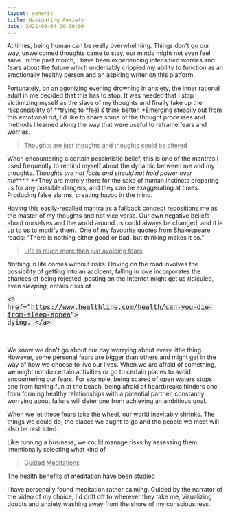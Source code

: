 ```yaml
---
layout: generic
title: Navigating Anxiety
date: 2021-09-04 00:00:00
---
```

At times, being human can be really overwhelming. Things don't go our way, unwelcomed thoughts came to stay, our minds might not even feel sane. In the past month, I have been experiencing intensified worries and fears about the future which undeniably crippled my ability to function as an emotionally healthy person and an aspiring writer on this platform.&nbsp;

Fortunately, on an agonizing evening drowning in anxiety, the inner rational adult in me decided that this has to stop. It was needed that I stop victimizing myself as the slave of my thoughts and finally take up the responsibility of&nbsp;*​​​​​​*trying to&nbsp;*feel & think better.&nbsp;*Emerging steadily out from this emotional rut, I'd like to share some of the thought processes and methods I learned along the way that were useful to reframe fears and worries.&nbsp;

> <u>Thoughts are just thoughts and thoughts could be altered</u>

When encountering a certain pessimistic belief, this is one of the mantras I used frequently to remind myself about the dynamic between me and my thoughts.&nbsp;*Thoughts are not facts and should not hold power over me****.*&nbsp;**They are merely there for the sake of human instincts preparing us for any possible dangers, and they can be exaggerating at times. Producing false alarms, creating havoc in the mind.&nbsp;

Having this easily-recalled mantra as a fallback concept repositions me as the master of my thoughts and not vice versa. Our own negative beliefs about ourselves and the world around us could always be changed, and it is up to us to modify them.&nbsp; One of my favourite quotes from Shakespeare reads: "There is nothing either good or bad, but thinking makes it so."

> <u>Life is much more than just avoiding fears</u>

Nothing in life comes without risks. Driving on the road involves the possibility of getting into an accident, falling in love incorporates the chances of being rejected, posting on the Internet might get us ridiculed, even&nbsp;*sleeping*, entails risks of&nbsp;

<font face="Inconsolata, monospace, sans-serif"><span style="font-size: 15.3px; white-space: pre-wrap; background-color: rgb(238, 238, 238);">&lt;a href="https://www.healthline.com/health/can-you-die-from-sleep-apnea"&gt; dying. &lt;/a&gt; </span></font>

<font face="Inconsolata, monospace, sans-serif"><span style="font-size: 15.3px; white-space: pre-wrap; background-color: rgb(238, 238, 238);">​​​​​​</span></font>

We know we don't go about our day worrying about every little thing. However, some personal fears are bigger than others and might get in the way of how we choose to live our lives. When we are afraid of something, we might not do certain activities or go to certain places to avoid encountering our fears. For example, being scared of open waters stops one from having fun at the beach, being afraid of heartbreaks hinders one from forming healthy relationships with a potential partner, constantly worrying about failure will deter one from achieving an ambitious goal.

When we let these fears take the wheel, our world inevitably shrinks. The things we could do, the places we ought to go and the people we meet will also be restricted.&nbsp;

Like running a business, we could manage risks by assessing them. Intentionally selecting what kind of&nbsp;

> <u>Guided Meditations</u>

The health benefits of meditation have been studied&nbsp;

I have personally found meditation rather calming. Guided by the narrator of the video of my choice, I'd drift off to wherever they take me, visualizing doubts and anxiety washing away from the shore of my consciousness.&nbsp;
